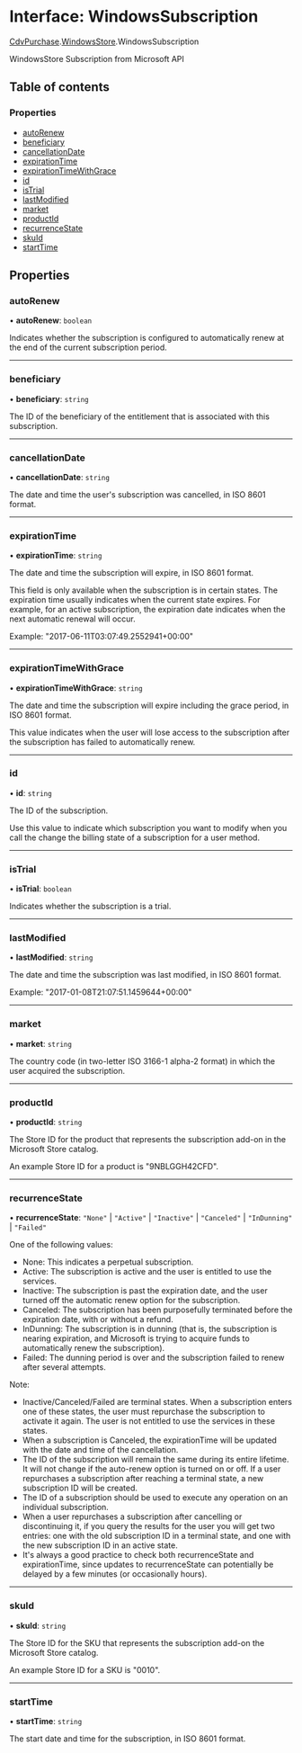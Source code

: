 # Interface: WindowsSubscription

[CdvPurchase](../modules/CdvPurchase.md).[WindowsStore](../modules/CdvPurchase.WindowsStore.md).WindowsSubscription

WindowsStore Subscription from Microsoft API

## Table of contents

### Properties

- [autoRenew](CdvPurchase.WindowsStore.WindowsSubscription.md#autorenew)
- [beneficiary](CdvPurchase.WindowsStore.WindowsSubscription.md#beneficiary)
- [cancellationDate](CdvPurchase.WindowsStore.WindowsSubscription.md#cancellationdate)
- [expirationTime](CdvPurchase.WindowsStore.WindowsSubscription.md#expirationtime)
- [expirationTimeWithGrace](CdvPurchase.WindowsStore.WindowsSubscription.md#expirationtimewithgrace)
- [id](CdvPurchase.WindowsStore.WindowsSubscription.md#id)
- [isTrial](CdvPurchase.WindowsStore.WindowsSubscription.md#istrial)
- [lastModified](CdvPurchase.WindowsStore.WindowsSubscription.md#lastmodified)
- [market](CdvPurchase.WindowsStore.WindowsSubscription.md#market)
- [productId](CdvPurchase.WindowsStore.WindowsSubscription.md#productid)
- [recurrenceState](CdvPurchase.WindowsStore.WindowsSubscription.md#recurrencestate)
- [skuId](CdvPurchase.WindowsStore.WindowsSubscription.md#skuid)
- [startTime](CdvPurchase.WindowsStore.WindowsSubscription.md#starttime)

## Properties

### autoRenew

• **autoRenew**: `boolean`

Indicates whether the subscription is configured to automatically renew at the end of the current subscription period.

___

### beneficiary

• **beneficiary**: `string`

The ID of the beneficiary of the entitlement that is associated with this subscription.

___

### cancellationDate

• **cancellationDate**: `string`

The date and time the user's subscription was cancelled, in ISO 8601 format.

___

### expirationTime

• **expirationTime**: `string`

The date and time the subscription will expire, in ISO 8601 format.

This field is only available when the subscription is in certain states.
The expiration time usually indicates when the current state expires.
For example, for an active subscription, the expiration date indicates when the next automatic renewal will occur.

Example: "2017-06-11T03:07:49.2552941+00:00"

___

### expirationTimeWithGrace

• **expirationTimeWithGrace**: `string`

The date and time the subscription will expire including the grace period, in ISO 8601 format.

This value indicates when the user will lose access to the subscription after the subscription has failed to automatically renew.

___

### id

• **id**: `string`

The ID of the subscription.

Use this value to indicate which subscription you want to modify when you call the change the billing state of a subscription for a user method.

___

### isTrial

• **isTrial**: `boolean`

Indicates whether the subscription is a trial.

___

### lastModified

• **lastModified**: `string`

The date and time the subscription was last modified, in ISO 8601 format.

Example: "2017-01-08T21:07:51.1459644+00:00"

___

### market

• **market**: `string`

The country code (in two-letter ISO 3166-1 alpha-2 format) in which the user acquired the subscription.

___

### productId

• **productId**: `string`

The Store ID for the product that represents the subscription add-on in the Microsoft Store catalog.

An example Store ID for a product is "9NBLGGH42CFD".

___

### recurrenceState

• **recurrenceState**: ``"None"`` \| ``"Active"`` \| ``"Inactive"`` \| ``"Canceled"`` \| ``"InDunning"`` \| ``"Failed"``

One of the following values:

 - None:  This indicates a perpetual subscription.
 - Active:  The subscription is active and the user is entitled to use the services.
 - Inactive:  The subscription is past the expiration date, and the user turned off the automatic renew option for the subscription.
 - Canceled:  The subscription has been purposefully terminated before the expiration date, with or without a refund.
 - InDunning:  The subscription is in dunning (that is, the subscription is nearing expiration, and Microsoft is trying to acquire funds to automatically renew the subscription).
 - Failed:  The dunning period is over and the subscription failed to renew after several attempts.

Note:

 - Inactive/Canceled/Failed are terminal states. When a subscription enters one of these states, the user must repurchase the subscription to activate it again. The user is not entitled to use the services in these states.
 - When a subscription is Canceled, the expirationTime will be updated with the date and time of the cancellation.
 - The ID of the subscription will remain the same during its entire lifetime. It will not change if the auto-renew option is turned on or off. If a user repurchases a subscription after reaching a terminal state, a new subscription ID will be created.
 - The ID of a subscription should be used to execute any operation on an individual subscription.
 - When a user repurchases a subscription after cancelling or discontinuing it, if you query the results for the user you will get two entries: one with the old subscription ID in a terminal state, and one with the new subscription ID in an active state.
 - It's always a good practice to check both recurrenceState and expirationTime, since updates to recurrenceState can potentially be delayed by a few minutes (or occasionally hours).

___

### skuId

• **skuId**: `string`

The Store ID for the SKU that represents the subscription add-on the Microsoft Store catalog.

An example Store ID for a SKU is "0010".

___

### startTime

• **startTime**: `string`

The start date and time for the subscription, in ISO 8601 format.
